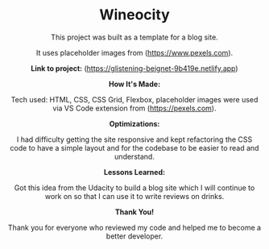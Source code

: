<h1 id="header" align="center">
Wineocity 
</h1>
<div align="center">

This project was built as a template for a blog site.

<!-- <p align="center"><img src="images/wineocity.gif" alt="gif of wineocity site"></p> -->

It uses placeholder images from (https://www.pexels.com).

**Link to project:** (https://glistening-beignet-9b419e.netlify.app)

**How It's Made:**

Tech used: HTML, CSS, CSS Grid, Flexbox, placeholder images were used via VS Code extension from (https://pexels.com).

**Optimizations:**

I had difficulty getting the site responsive and kept refactoring the CSS code to have a simple layout and for the codebase to be easier to read and understand.

**Lessons Learned:**

Got this idea from the Udacity to build a blog site which I will continue to work on so that I can use it to write reviews on drinks.

**Thank You!**

Thank you for everyone who reviewed my code and helped me to become a better developer.
</div>
